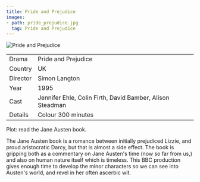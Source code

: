 ```yaml
---
title: Pride and Prejudice
images:
- path: pride_prejudice.jpg
  tag: Pride and Prejudice
---
```

![Pride and Prejudice](pride_prejudice.jpg)

| | |
|-|-|
Drama|Pride and Prejudice
Country|UK
Director|Simon Langton
Year|1995
Cast|Jennifer Ehle, Colin Firth, David Bamber, Alison Steadman
Details|Colour 300 minutes

Plot: read the Jane Austen book.

The Jane Austen book is a romance between
initially prejudiced Lizzie, and proud aristocratic
Darcy, but that is almost a side effect.  The book is
gripping both as a commentary on Jane Austen's time
(now so far from us,) and also on human nature itself
which is timeless.  This BBC production gives enough
time to develop the minor characters so we can see
into Austen's world, and revel in her often
ascerbic wit.
